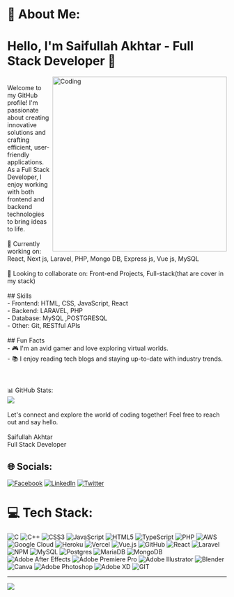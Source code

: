 # 💫 About Me:
# Hello, I'm Saifullah Akhtar - Full Stack Developer 👋<br>
<img align="right" alt="Coding" width="400" styles="border-radius: 20px" src="https://github.com/SaifullahAkhtar-001/SaifullahAkhtar-001/assets/118631470/68599850-54d4-4fc4-b744-d94194805ca4">
<br>Welcome to my GitHub profile! I'm passionate about creating innovative solutions and crafting efficient, user-friendly applications. As a Full Stack Developer, I enjoy working with both frontend and backend technologies to bring ideas to life.
<br><br>🔭 Currently working on: React, Next js, Laravel, PHP, Mongo DB, Express js, Vue js, MySQL<br><br>👯 Looking to collaborate on: Front-end Projects, Full-stack(that are cover in my stack)<br><br>## Skills<br>- Frontend: HTML, CSS, JavaScript, React<br>- Backend: LARAVEL, PHP<br>- Database: MySQL ,POSTGRESQL<br>- Other: Git, RESTful APIs<br><br>## Fun Facts<br>- 🎮 I'm an avid gamer and love exploring virtual worlds.<br>- 📚 I enjoy reading tech blogs and staying up-to-date with industry trends.<br>

<br><br>📊 GitHub Stats:<br>
![](https://github-readme-streak-stats.herokuapp.com/?user=SaifullahAkhtar-001&theme=dark&hide_border=true)<br/>
<br>Let's connect and explore the world of coding together! Feel free to reach out and say hello.<br><br>Saifullah Akhtar<br>Full Stack Developer<br>

## 🌐 Socials:
[![Facebook](https://img.shields.io/badge/Facebook-%231877F2.svg?logo=Facebook&logoColor=white)](https://facebook.com/SaifullahAkhtar) 
[![LinkedIn](https://img.shields.io/badge/LinkedIn-%230077B5.svg?logo=linkedin&logoColor=white)](https://www.linkedin.com/in/saifullah-akhtar-0ba508233/) 
[![Twitter](https://img.shields.io/badge/Twitter-%231DA1F2.svg?logo=Twitter&logoColor=white)](https://twitter.com/SaifullahAktar) 
# 💻 Tech Stack:
![C](https://img.shields.io/badge/c-%2300599C.svg?style=flat&logo=c&logoColor=white) ![C++](https://img.shields.io/badge/c++-%2300599C.svg?style=flat&logo=c%2B%2B&logoColor=white) ![CSS3](https://img.shields.io/badge/css3-%231572B6.svg?style=flat&logo=css3&logoColor=white) ![JavaScript](https://img.shields.io/badge/javascript-%23323330.svg?style=flat&logo=javascript&logoColor=%23F7DF1E) ![HTML5](https://img.shields.io/badge/html5-%23E34F26.svg?style=flat&logo=html5&logoColor=white) ![TypeScript](https://img.shields.io/badge/typescript-%23007ACC.svg?style=flat&logo=typescript&logoColor=white) ![PHP](https://img.shields.io/badge/php-%23777BB4.svg?style=flat&logo=php&logoColor=white) ![AWS](https://img.shields.io/badge/AWS-%23FF9900.svg?style=flat&logo=amazon-aws&logoColor=white) ![Google Cloud](https://img.shields.io/badge/Google%20Cloud-%234285F4.svg?style=flat&logo=google-cloud&logoColor=white) ![Heroku](https://img.shields.io/badge/heroku-%23430098.svg?style=flat&logo=heroku&logoColor=white) ![Vercel](https://img.shields.io/badge/vercel-%23000000.svg?style=flat&logo=vercel&logoColor=white) ![Vue.js](https://img.shields.io/badge/vuejs-%2335495e.svg?style=flat&logo=vuedotjs&logoColor=%234FC08D) ![GitHub](https://img.shields.io/badge/GitHub-%23121011.svg?style=flat&logo=github&logoColor=white) ![React](https://img.shields.io/badge/react-%2320232a.svg?style=flat&logo=react&logoColor=%2361DAFB) ![Laravel](https://img.shields.io/badge/laravel-%23FF2D20.svg?style=flat&logo=laravel&logoColor=white) ![NPM](https://img.shields.io/badge/NPM-%23000000.svg?style=flat&logo=npm&logoColor=white) ![MySQL](https://img.shields.io/badge/mysql-%2300f.svg?style=flat&logo=mysql&logoColor=white) ![Postgres](https://img.shields.io/badge/postgres-%23316192.svg?style=flat&logo=postgresql&logoColor=white) ![MariaDB](https://img.shields.io/badge/MariaDB-003545?style=flat&logo=mariadb&logoColor=white) ![MongoDB](https://img.shields.io/badge/MongoDB-%234ea94b.svg?style=flat&logo=mongodb&logoColor=white) ![Adobe After Effects](https://img.shields.io/badge/Adobe%20After%20Effects-9999FF.svg?style=flat&logo=Adobe%20After%20Effects&logoColor=white) ![Adobe Premiere Pro](https://img.shields.io/badge/Adobe%20Premiere%20Pro-9999FF.svg?style=flat&logo=Adobe%20Premiere%20Pro&logoColor=white) ![Adobe Illustrator](https://img.shields.io/badge/adobeillustrator-%23FF9A00.svg?style=flat&logo=adobeillustrator&logoColor=white) ![Blender](https://img.shields.io/badge/blender-%23F5792A.svg?style=flat&logo=blender&logoColor=white) ![Canva](https://img.shields.io/badge/Canva-%2300C4CC.svg?style=flat&logo=Canva&logoColor=white) ![Adobe Photoshop](https://img.shields.io/badge/adobephotoshop-%2331A8FF.svg?style=flat&logo=adobephotoshop&logoColor=white) ![Adobe XD](https://img.shields.io/badge/Adobe%20XD-470137?style=flat&logo=Adobe%20XD&logoColor=#FF61F6) ![GIT](https://img.shields.io/badge/Git-fc6d26?style=flat&logo=git&logoColor=white)

---
[![](https://visitcount.itsvg.in/api?id=SaifullahAkhtar-001&icon=0&color=0)](https://visitcount.itsvg.in)

<!-- Proudly created with GPRM ( https://gprm.itsvg.in ) -->
